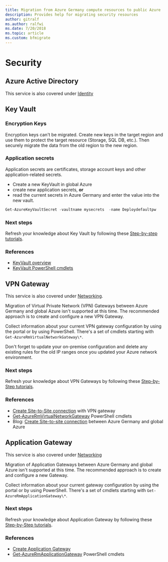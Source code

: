 ```yaml
---
title: Migration from Azure Germany compute resources to public Azure
description: Provides help for migrating security resources
author: gitralf
ms.author: ralfwi 
ms.date: 7/20/2018
ms.topic: article
ms.custom: bfmigrate
---
```


# Security

## Azure Active Directory

This service is also covered under [Identity](./germany-migration-identity.md#azure-active-directory)





## Key Vault

### Encryption Keys

Encryption keys can't be migrated. Create new keys in the target region and use them to protect the target resource (Storage, SQL DB, etc.). Then securely migrate the data from the old region to the new region.

### Application secrets

Application secrets are certificates, storage account keys and other application-related secrets.

- Create a new KeyVault in global Azure
- create new application secrets, **or**
- read the current secrets in Azure Germany and enter the value into the new vault.

```powershell
Get-AzureKeyVaultSecret -vaultname mysecrets  -name Deploydefaultpw
```

### Next steps

Refresh your knowledge about Key Vault by following these [Step-by-step tutorials](https://docs.microsoft.com/azure/key-vault/#step-by-step-tutorials).

### References

- [KeyVault overview](../key-vault/key-vault-overview.md)
- [KeyVault PowerShell cmdlets](/powershell/module/azurerm.keyvault/?view=azurermps-6.5.0)















## VPN Gateway

This service is also covered under [Networking](./germany-migration-networking.md#vpn-gateway).

Migration of Virtual Private Network (VPN) Gateways between Azure Germany and global Azure isn't supported at this time. The recommended approach is to create and configure a new VPN Gateway.

Collect information about your current VPN gateway configuration by using the portal or by using PowerShell. There's a set of cmdlets starting with `Get-AzureRmVirtualNetworkGateway\*`.

Don't forget to update your on-premise configuration and delete any existing rules for the old IP ranges once you updated your Azure network environment.

### Next steps

Refresh your knowledge about VPN Gateways by following these [Step-by-Step tutorials](https://docs.microsoft.com/azure/vpn-gateway/#step-by-step-tutorials).

### References

- [Create Site-to-Site connection](../vpn-gateway/vpn-gateway-howto-site-to-site-resource-manager-portal.md) with VPN gateway
- [Get-AzureRmVirtualNetworkGateway](/powershell/module/azurerm.network/get-azurermvirtualnetworkgateway?view=azurermps-6.5.0) PowerShell cmdlets
- Blog: [Create Site-to-site connection](https://blogs.technet.microsoft.com/ralfwi/2017/02/02/connecting-clouds/) between Azure Germany and global Azure
 















## Application Gateway

This service is also covered under [Networking](./germany-migration-networking.md#application-gateway)

Migration of Application Gateways between Azure Germany and global Azure isn't supported at this time. The recommended approach is to create and configure a new Gateway.

Collect information about your current gateway configuration by using the portal or by using PowerShell. There's a set of cmdlets starting with `Get-AzureRmApplicationGateway\*`.

### Next steps

Refresh your knowledge about Application Gateway by following these [Step-by-Step tutorials](https://docs.microsoft.com/azure/application-gateway/#step-by-step-tutorials).

### References

- [Create Application Gateway](../application-gateway/quick-create-portal.md)
- [Get-AzureRmApplicationGateway](/powershell/module/azurerm.network/get-azurermapplicationgateway?view=azurermps-6.5.0) PowerShell cmdlets

